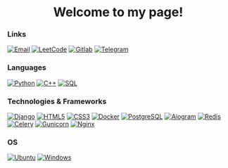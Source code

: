 <h1 align="center">Welcome to my page!</h1>

### Links
[![Email](https://img.shields.io/badge/email-grey?style=for-the-badge&logo=gmail)](mailto:freimmc@gmail.com)
[![LeetCode](https://img.shields.io/badge/leetcode-grey?style=for-the-badge&logo=leetcode)](https://leetcode.com/Artyom__/)
[![Gitlab](https://img.shields.io/badge/gitlab-grey?style=for-the-badge&logo=gitlab)](https://gitlab.com/artemtumch_)
[![Telegram](https://img.shields.io/badge/telegram-grey?style=for-the-badge&logo=telegram)](https://t.me/artempanda69)


### Languages
[![Python](https://img.shields.io/badge/python-black?style=for-the-badge&logo=python)](https://github.com/reznya22)
[![C++](https://img.shields.io/badge/c++-black?style=for-the-badge&logo=cplusplus)](https://github.com/reznya22)
[![SQL](https://img.shields.io/badge/sql-black?style=for-the-badge&logo=sql)](https://github.com/reznya22)


### Technologies & Frameworks
[![Django](https://img.shields.io/badge/django-black?style=for-the-badge&logo=django)](https://github.com/reznya22)
[![HTML5](https://img.shields.io/badge/html5-black?style=for-the-badge&logo=html5)](https://hub.docker.com/u/reznya22)
[![CSS3](https://img.shields.io/badge/css3-black?style=for-the-badge&logo=css3)](https://hub.docker.com/u/reznya22)
[![Docker](https://img.shields.io/badge/docker-black?style=for-the-badge&logo=docker)](https://hub.docker.com/u/reznya22)
[![PostgreSQL](https://img.shields.io/badge/postgresql-black?style=for-the-badge&logo=postgresql)](https://github.com/reznya22)
[![Aiogram](https://img.shields.io/badge/aiogram-black?style=for-the-badge&logo=aiogram)](https://hub.docker.com/u/reznya22)
[![Redis](https://img.shields.io/badge/redis-black?style=for-the-badge&logo=redis)](https://hub.docker.com/u/reznya22)
[![Celery](https://img.shields.io/badge/celery-black?style=for-the-badge&logo=celery)](https://hub.docker.com/u/reznya22)
[![Gunicorn](https://img.shields.io/badge/gunicorn-black?style=for-the-badge&logo=gunicorn)](https://hub.docker.com/u/reznya22)
[![Nginx](https://img.shields.io/badge/nginx-black?style=for-the-badge&logo=nginx)](https://hub.docker.com/u/reznya22)

### OS
[![Ubuntu](https://img.shields.io/badge/ubuntu-black?style=for-the-badge&logo=ubuntu)](https://github.com/reznya22)
[![Windows](https://img.shields.io/badge/windows-black?style=for-the-badge&logo=Windows)](https://github.com/reznya22)
